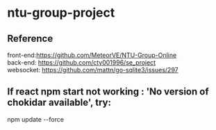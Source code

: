 # ntu-group-project


## Reference

front-end:https://github.com/MeteorVE/NTU-Group-Online  
back-end: https://github.com/cty001996/se_project  
websocket: https://github.com/mattn/go-sqlite3/issues/297  

## If react npm start not working : 'No version of chokidar available', try:
npm update --force

